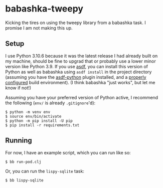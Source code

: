 babashka-tweepy
===============

Kicking the tires on using the tweepy library from a babashka task. I promise I am not making this
up.

## Setup

I use Python 3.10.6 because it was the latest release I had already built on my machine, should be
fine to upgrad that or probably use a lower minor version like Python 3.9. If you use
[asdf](https://github.com/asdf-vm/asdf), you can install this version of Python as well as babashka
using `asdf install` in the project directory (assuming you have the
[asdf-python](https://github.com/danhper/asdf-python) plugin installed, and a [properly
configured](https://github.com/pyenv/pyenv/wiki#suggested-build-environment) build environment). (I
think babashka "just works", but let me know if not!)

Assuming you have your preferred version of Python active, I recommend the following (`env/` is
already `.gitignore`'d):

```
$ python -m venv env
$ source env/bin/activate
$ python -m pip install -U pip
$ pip install -r requirements.txt
```

## Running

For now, I have an example script, which you can run like so:

```
$ bb run-pod.clj
```

Or, you can run the `lispy-sqlite` task:

```
$ bb lispy-sqlite
```
